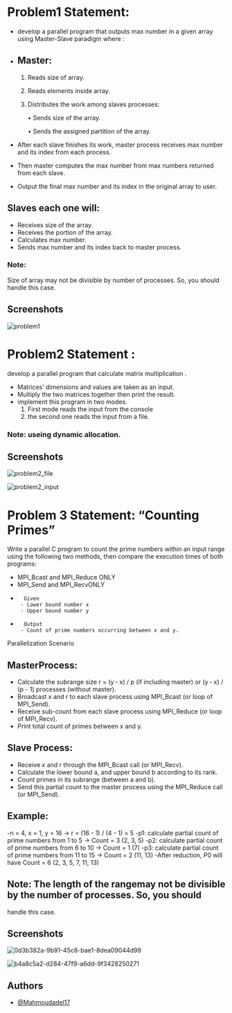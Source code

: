 # Problem1 Statement:
- develop a parallel program that outputs max number in a given array using Master-Slave paradigm where :
- ## Master:
    1. Reads size of array.
    2. Reads elements inside array.
    3. Distributes the work among slaves processes:

        • Sends size of the array.

        • Sends the assigned partition of the array.

- After each slave finishes its work, master process receives max number and its index from each process.
- Then master computes the max number from max numbers returned from each slave.
- Output the final max number and its index in the original array to user.
## Slaves each one will:
- Receives size of the array.
- Receives the portion of the array.
- Calculates max number.
- Sends max number and its index back to master process.
### Note: 
Size of array may not be divisible by number of processes. So, you
should handle this case.


## Screenshots
![problem1](https://user-images.githubusercontent.com/100792508/226145982-06209968-13cb-4fdc-b989-204c7ecd106b.png)


# Problem2 Statement :
develop a parallel program that calculate matrix multiplication .

- Matrices’ dimensions and values are taken as an input. 
- Multiply the two matrices together then print the result. 
- implement this program in two modes.
  1. First mode reads the input from the console 
  2. the second one reads the input from a file.
### Note: useing dynamic allocation.

## Screenshots
![problem2_file](https://user-images.githubusercontent.com/100792508/226146012-c7a978e2-55b4-4bb7-80cb-36cc21dcb5a7.png)

![problem2_input](https://user-images.githubusercontent.com/100792508/226146025-8403f103-4cdd-4899-bb5d-c5b568fb88cd.png)


# Problem 3 Statement: “Counting Primes”
Write a parallel C program to count the prime numbers within an input range using the
following two methods, then compare the execution times of both programs:


- MPI_Bcast and MPI_Reduce ONLY
- MPI_Send and MPI_RecvONLY
-       Given
       - Lower bound number x
       - Upper bound number y
-       Output
       - Count of prime numbers occurring between x and y.
Parallelization Scenario
## MasterProcess:
- Calculate the subrange size r = (y ‐ x) / p (if including master) or (y ‐ x) / (p - 1)
processes (without master).
- Broadcast x and r to each slave process using MPI_Bcast (or loop of MPI_Send).
- Receive sub-count from each slave process using MPI_Reduce (or loop of MPI_Recv).
- Print total count of primes between x and y.
## Slave Process:
- Receive x and r through the MPI_Bcast call (or MPI_Recv).
- Calculate the lower bound a, and upper bound b according to its rank.
- Count primes in its subrange (between a and b).
- Send this partial count to the master process using the MPI_Reduce call (or
MPI_Send).


## Example:
-n = 4, x = 1, y = 16 → r = (16 - 1) / (4 - 1) = 5
-p1: calculate partial count of prime numbers from 1 to 5 → Count = 3 (2, 3, 5)
-p2: calculate partial count of prime numbers from 6 to 10 → Count = 1 (7)
-p3: calculate partial count of prime numbers from 11 to 15 → Count = 2 (11, 13)
-After reduction, P0 will have Count = 6 (2, 3, 5, 7, 11, 13)

## Note: The length of the rangemay not be divisible by the number of processes. So, you should
handle this case.


## Screenshots
![0d3b382a-9b91-45c8-bae1-8dea09044d98](https://user-images.githubusercontent.com/100792508/229607590-e9391741-9e35-4428-92e5-c48b2f1b0dfe.jpg)

![b4a8c5a2-d284-47f9-a6dd-9f3428250271](https://user-images.githubusercontent.com/100792508/229607717-346a8858-65ca-4871-9c80-9a1a447aa16b.jpg)




## Authors

- [@Mahmoudadel17](https://www.github.com/Mahmoudadel17)
